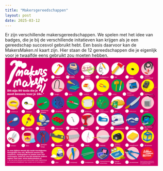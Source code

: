 ```yaml
---
title: "Makersgereedschappen"
layout: post
date: 2025-03-12
---
```


Er zijn verschillende makersgereedschappen. We spelen met het idee van badges, die je bij de verschillende initatieven kan krijgen als je een gereedschap succesvol gebruikt hebt. Een basis daarvoor kan de MakersMaken.nl kaart zijn. Hier staan de 12 gereedschappen die je eigenlijk voor je twaalfde eens gebruikt zou moeten hebben. ![De poster van MakersMaken.nl, met daarop 50 gereedschapen van naaimachines tot boormachines, van electronica tot een camera, van 3d printers tot gips.](images/MakersMakenPoster_klein.png)